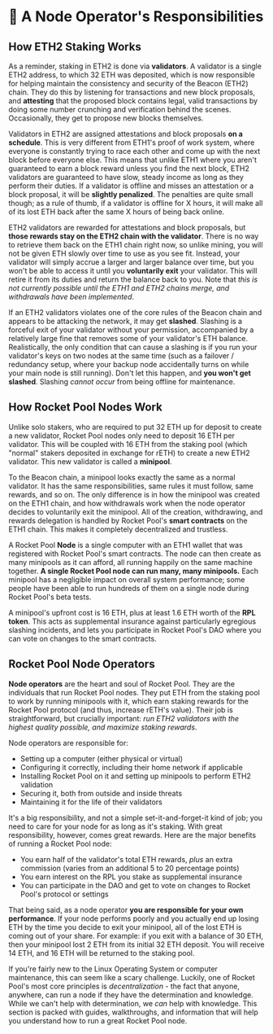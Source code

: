 # :notebook: A Node Operator's Responsibilities

## How ETH2 Staking Works

As a reminder, staking in ETH2 is done via **validators**. A validator is a single ETH2 address, to which 32 ETH was deposited, which is now responsible for helping maintain the consistency and security of the Beacon (ETH2) chain. They do this by listening for transactions and new block proposals, and **attesting** that the proposed block contains legal, valid transactions by doing some number crunching and verification behind the scenes. Occasionally, they get to propose new blocks themselves. 

Validators in ETH2 are assigned attestations and block proposals **on a schedule**. This is very different from ETH1's proof of work system, where everyone is constantly trying to race each other and come up with the next block before everyone else. This means that unlike ETH1 where you aren't guaranteed to earn a block reward unless you find the next block, ETH2 validators are guaranteed to have slow, steady income as long as they perform their duties. If a validator is offline and misses an attestation or a block proposal, it will be **slightly penalized**. The penalties are quite small though; as a rule of thumb, if a validator is offline for X hours, it will make all of its lost ETH back after the same X hours of being back online.

ETH2 validators are rewarded for attestations and block proposals, but **those rewards stay on the ETH2 chain with the validator**. There is no way to retrieve them back on the ETH1 chain right now, so unlike mining, you will not be given ETH slowly over time to use as you see fit. Instead, your validator will simply accrue a larger and larger balance over time, but you won't be able to access it until you **voluntarily exit** your validator. This will retire it from its duties and return the balance back to you. Note that *this is not currently possible until the ETH1 and ETH2 chains merge, and withdrawals have been implemented*.

If an ETH2 validators violates one of the core rules of the Beacon chain and appears to be attacking the network, it may get **slashed**. Slashing is a forceful exit of your validator without your permission, accompanied by a relatively large fine that removes some of your validator's ETH balance. Realistically, the only condition that can cause a slashing is if you run your validator's keys on two nodes at the same time (such as a failover / redundancy setup, where your backup node accidentally turns on while your main node is still running). Don't let this happen, and **you won't get slashed**. Slashing *cannot occur* from being offline for maintenance.


## How Rocket Pool Nodes Work

Unlike solo stakers, who are required to put 32 ETH up for deposit to create a new validator, Rocket Pool nodes only need to deposit 16 ETH per validator. This will be coupled with 16 ETH from the staking pool (which "normal" stakers deposited in exchange for rETH) to create a new ETH2 validator. This new validator is called a **minipool**.

To the Beacon chain, a minipool looks exactly the same as a normal validator. It has the same responsibilities, same rules it must follow, same rewards, and so on. The only difference is in how the minipool was created on the ETH1 chain, and how withdrawals work when the node operator decides to voluntarily exit the minipool. All of the creation, withdrawing, and rewards delegation is handled by Rocket Pool's **smart contracts** on the ETH1 chain. This makes it completely decentralized and trustless.

A Rocket Pool **Node** is a single computer with an ETH1 wallet that was registered with Rocket Pool's smart contracts. The node can then create as many minipools as it can afford, all running happily on the same machine together. **A single Rocket Pool node can run many, many minipools.** Each minipool has a negligible impact on overall system performance; some people have been able to run hundreds of them on a single node during Rocket Pool's beta tests.

A minipool's upfront cost is 16 ETH, plus at least 1.6 ETH worth of the **RPL token**. This acts as supplemental insurance against particularly egregious slashing incidents, and lets you participate in Rocket Pool's DAO where you can vote on changes to the smart contracts.


## Rocket Pool Node Operators

**Node operators** are the heart and soul of Rocket Pool. They are the individuals that run Rocket Pool nodes. They put ETH from the staking pool to work by running minipools with it, which earn staking rewards for the Rocket Pool protocol (and thus, increase rETH's value). Their job is straightforward, but crucially important: *run ETH2 validators with the highest quality possible, and maximize staking rewards*.
 
Node operators are responsible for:

- Setting up a computer (either physical or virtual)
- Configuring it correctly, including their home network if applicable
- Installing Rocket Pool on it and setting up minipools to perform ETH2 validation
- Securing it, both from outside and inside threats
- Maintaining it for the life of their validators

It's a big responsibility, and not a simple set-it-and-forget-it kind of job; you need to care for your node for as long as it's staking. With great responsibility, however, comes great rewards. Here are the major benefits of running a Rocket Pool node:

- You earn half of the validator's total ETH rewards, *plus* an extra commission (varies from an additional 5 to 20 percentage points)
- You earn interest on the RPL you stake as supplemental insurance
- You can participate in the DAO and get to vote on changes to Rocket Pool's protocol or settings

That being said, as a node operator **you are responsible for your own performance**. If your node performs poorly and you actually end up losing ETH by the time you decide to exit your minipool, all of the lost ETH is coming out of your share. For example: if you exit with a balance of 30 ETH, then your minipool lost 2 ETH from its initial 32 ETH deposit. You will receive 14 ETH, and 16 ETH will be returned to the staking pool.


If you're fairly new to the Linux Operating System or computer maintenance, this can seem like a scary challenge. Luckily, one of Rocket Pool's most core principles is *decentralization* - the fact that anyone, anywhere, can run a node if they have the determination and knowledge. While we can't help with determination, we *can* help with knowledge. This section is packed with guides, walkthroughs, and information that will help you understand how to run a great Rocket Pool node. 
